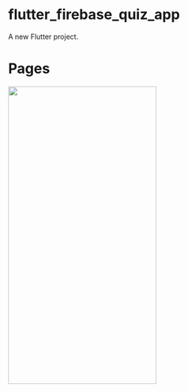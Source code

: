 # flutter_firebase_quiz_app

A new Flutter project.

# Pages
<img src='https://user-images.githubusercontent.com/57758337/201322912-c309728e-52f4-45ac-b98d-1421fbf203af.png' height="600" width="300"></img>


